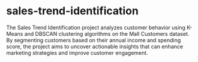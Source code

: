 # sales-trend-identification
The Sales Trend Identification project analyzes customer behavior using K-Means and DBSCAN clustering algorithms on the Mall Customers dataset. By segmenting customers based on their annual income and spending score, the project aims to uncover actionable insights that can enhance marketing strategies and improve customer engagement.
